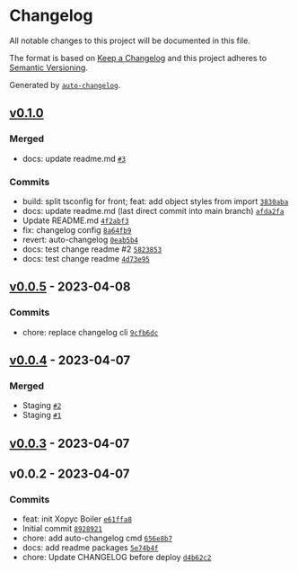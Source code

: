 # Changelog

All notable changes to this project will be documented in this file.

The format is based on [Keep a Changelog](https://keepachangelog.com/en/1.0.0/)
and this project adheres to [Semantic Versioning](https://semver.org/spec/v2.0.0.html).

Generated by [`auto-changelog`](https://github.com/CookPete/auto-changelog).

## [v0.1.0](https://github.com/wayoutff/xopyc/compare/v0.0.5...v0.1.0)

### Merged

- docs: update readme.md [`#3`](https://github.com/wayoutff/xopyc/pull/3)

### Commits

- build: split tsconfig for front; feat: add object styles from import [`3830aba`](https://github.com/wayoutff/xopyc/commit/3830ababbda7fc255c05907df3888d95167b160c)
- docs: update readme.md (last direct commit into main branch) [`afda2fa`](https://github.com/wayoutff/xopyc/commit/afda2fa9fc39ad231d267e5bb4fa4d384890487c)
- Update README.md [`4f2abf3`](https://github.com/wayoutff/xopyc/commit/4f2abf30bdfcdeefec0b6608c70b2ca5ec88cff6)
- fix: changelog config [`8a64fb9`](https://github.com/wayoutff/xopyc/commit/8a64fb97bf80ff61ca53c7250b7e74517eb48f38)
- revert: auto-changelog [`0eab5b4`](https://github.com/wayoutff/xopyc/commit/0eab5b4f7bf6f5877189e966e4785c6fef09eac4)
- docs: test change readme #2 [`5823853`](https://github.com/wayoutff/xopyc/commit/5823853e2c84970cef6ab4553d84da69fc709913)
- docs: test change readme [`4d73e95`](https://github.com/wayoutff/xopyc/commit/4d73e95f2a1dee479345aff7d3a5c63bd943ca40)

## [v0.0.5](https://github.com/wayoutff/xopyc/compare/v0.0.4...v0.0.5) - 2023-04-08

### Commits

- chore: replace changelog cli [`9cfb6dc`](https://github.com/wayoutff/xopyc/commit/9cfb6dc0586bca1c743907e116670d6fe1b83662)

## [v0.0.4](https://github.com/wayoutff/xopyc/compare/v0.0.3...v0.0.4) - 2023-04-07

### Merged

- Staging [`#2`](https://github.com/wayoutff/xopyc/pull/2)
- Staging [`#1`](https://github.com/wayoutff/xopyc/pull/1)

## [v0.0.3](https://github.com/wayoutff/xopyc/compare/v0.0.2...v0.0.3) - 2023-04-07

## v0.0.2 - 2023-04-07

### Commits

- feat: init Xopyc Boiler [`e61ffa8`](https://github.com/wayoutff/xopyc/commit/e61ffa88bb68307bd8650c2c01ca9f79125c2720)
- Initial commit [`8928921`](https://github.com/wayoutff/xopyc/commit/89289215721ef6765a7d23951b780d99c9d738bf)
- chore: add auto-changelog cmd [`656e8b7`](https://github.com/wayoutff/xopyc/commit/656e8b76bc5dcf85492e788dec555e0012c39afb)
- docs: add readme packages [`5e74b4f`](https://github.com/wayoutff/xopyc/commit/5e74b4f8d0eb8e2b6fe2d108bcc6e2990db1999d)
- chore: Update CHANGELOG before deploy [`d4b62c2`](https://github.com/wayoutff/xopyc/commit/d4b62c28fbaa07fe957d78f32b86ace684990a7d)

